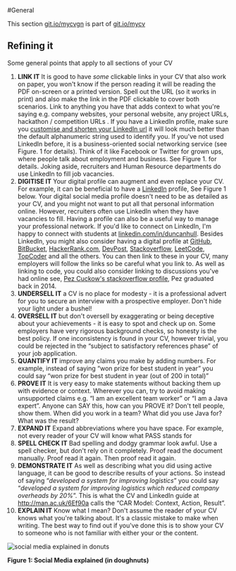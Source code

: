 #General

This section [git.io/mycvgn](http://git.io/mycvgn) is part of [git.io/mycv](http://git.io/mycv)

## Refining it
Some general points that apply to all sections of your CV

1. **LINK IT** It is good to have *some* clickable links in your CV that also work on paper, you won't know if the person reading it will be reading the PDF on-screen or a printed version. Spell out the URL (so it works in print) and also make the link in the PDF clickable to cover both scenarios. Link to anything you have that adds context to what you're saying e.g. company websites, your personal website, any project URLs, hackathon / competition URLs . If you have a LinkedIn profile, make sure you [customise and shorten your LinkedIn url](https://www.google.co.uk/search?q=custom+linkedin+url) it will look much better than the default alphanumeric string used to identify you. If you've not used LinkedIn before, it is a business-oriented social networking service (see Figure. 1 for details). Think of it like Facebook or Twitter for grown ups, where people talk about employment and business. See Figure 1. for details. Joking aside, recruiters and Human Resource departments do use LinkedIn to fill job vacancies.
2. **DIGITISE IT** Your digital profile can augment and even replace your CV. For example, it can be beneficial to have a [LinkedIn](http://www.linkedin.com) profile, See Figure 1 below. Your digital social media profile doesn't need to be as detailed as your CV, and you might not want to put all that personal information online. However, recruiters often use LinkedIn when they have vacancies to fill. Having a profile can also be a useful way to manage your professional network. If you'd like to connect on LinkedIn, I'm happy to connect with students at [linkedin.com/in/duncanhull](https://www.linkedin.com/in/duncanhull). Besides LinkedIn, you might also consider having a digital profile at [GitHub](https://github.com), [BitBucket](https://bitbucket.org), [HackerRank.com](http://www.hackerrank.com), [DevPost](https://devpost.com), [Stackoverflow](https://stackoverflow.com/), [LeetCode](https://leetcode.com/), [TopCoder](https://www.topcoder.com/) and all the others. You can then link to these in your CV, many employers will follow the links so be careful what you link to. As well as linking to code, you could also consider linking to discussions you've had online see, [Pez Cuckow's stackoverflow profile](http://stackoverflow.com/users/193376/pez-cuckow), Pez graduated back in 2014.
2. **UNDERSELL IT** a CV is no place for modesty - it is a professional advert for you to secure an interview with a prospective employer. Don't hide your light under a bushel!  
3. **OVERSELL IT** but don't oversell by exaggerating or being deceptive about your achievements - it is easy to spot and check up on. Some employers have very rigorous background checks, so honesty is the best policy. If one inconsistency is found in your CV, however trivial, you could be rejected in the “subject to satisfactory references phase” of your job application.
4. **QUANTIFY IT** improve any claims you make by adding numbers. For example, instead of saying “won prize for best student in year” you could say “won prize for best student in year (out of 200 in total)”
5. **PROVE IT** It is very easy to make statements without backing them up with evidence or context. Wherever you can, try to avoid making unsupported claims e.g. “I am an excellent team worker” or “I am a Java expert”. Anyone can SAY this, how can you PROVE it? Don't tell people, show them. When did you work in a team? What did you use Java for? What was the result?
6. **EXPAND IT** Expand abbreviations where you have space. For example, not every reader of your CV will know what PASS stands for
8. **SPELL CHECK IT** Bad spelling and dodgy grammar look awful. Use a spell checker, but don't rely on it completely. Proof read the document manually. Proof read it again. Then proof read it again.
9. **DEMONSTRATE IT** As well as describing what you did using active language, it can be good to describe results of your actions. So instead of saying “*developed a system for improving logistics*” you could say “*developed a system for improving logistics which reduced company overheads by 20%*”. This is what the CV and LinkedIn guide at http://man.ac.uk/6Ef90a calls the “CAR Model: Context, Action, Result”.
11. **EXPLAIN IT** Know what I mean? Don't assume the reader of your CV knows what you're talking about. It's a classic mistake to make when writing. The best way to find out if you've done this is to show your CV to someone who is not familiar with either your or the content.

![social media explained in donuts](http://www.geek.com/wp-content/uploads/2012/02/social_media_donut-590x590.jpg "Social media explained in doughnuts")

**Figure 1: Social Media explained (in doughnuts)**
